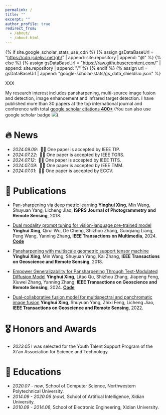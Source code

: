 ```yaml
---
permalink: /
title: ""
excerpt: ""
author_profile: true
redirect_from: 
  - /about/
  - /about.html
---
```


{% if site.google_scholar_stats_use_cdn %}
{% assign gsDataBaseUrl = "https://cdn.jsdelivr.net/gh/" | append: site.repository | append: "@" %}
{% else %}
{% assign gsDataBaseUrl = "https://raw.githubusercontent.com/" | append: site.repository | append: "/" %}
{% endif %}
{% assign url = gsDataBaseUrl | append: "google-scholar-stats/gs_data_shieldsio.json" %}

<span class='anchor' id='about-me'></span>

XXX

My research interest includes pansharpening, multi-source image fusion and detection, image enhancement and infrared target detection. I have published more than 30 papers at the top international journal and conference with total <a href='https://scholar.google.com/citations?user=5bSDQUQAAAAJ&hl'>google scholar citations <strong><span id='total_cit'>400+</span></strong></a> (You can also use google scholar badge <a href='https://scholar.google.com/citations?user=5bSDQUQAAAAJ&hl'><img src="https://img.shields.io/endpoint?url={{ url | url_encode }}&logo=Google%20Scholar&labelColor=f6f6f6&color=9cf&style=flat&label=citations"></a>).


# 🔥 News
- *2024.09.09*: &nbsp;🎉🎉 One paper is accepted by IEEE TIP.
- *2024.07.22*: &nbsp;🎉🎉 One paper is accepted by IEEE TGRS. 
- *2024.07.12*: &nbsp;🎉🎉 One paper is accepted by IEEE TITS.
- *2024.07.09*: &nbsp;🎉🎉 One paper is accepted by IEEE TMM.
- *2024.07.01*: &nbsp;🎉🎉 One paper is accepted by ECCV.

 

# 📝 Publications 

- [Pan-sharpening via deep metric learning](https://www.sciencedirect.com/science/article/pii/S0924271618300212)
**Yinghui Xing**, Min Wang, Shuyuan Yang, Licheng Jiao, **ISPRS Journal of Photogrammetry and Remote Sensing**, 2018. 

- [Dual modality prompt tuning for vision-language pre-trained model](https://ieeexplore.ieee.org/abstract/document/10171397)
**Yinghui Xing**, Qirui Wu, De Cheng, Shizhou Zhang, Guoqiang Liang, Peng Wang, Yanning Zhang, **IEEE Transactions on Multimedia**, 2024.
[**Code**](https://github.com/fanrena/DPT) 

- [Pansharpening with multiscale geometric support tensor machine](https://ieeexplore.ieee.org/abstract/document/8295005/)
**Yinghui Xing**, Min Wang, Shuyuan Yang, Kai Zhang, **IEEE Transactions on Geoscience and Remote Sensing**, 2018.

- [Empower Generalizability for Pansharpening Through Text-Modulated Diffusion Model]()
**Yinghui Xing**, Litao Qu, Shizhou Zhang, Jiapeng Feng, Xiuwei Zhang, Yanning Zhang, **IEEE Transactions on Geoscience and Remote Sensing**, 2024.
[**Code**](https://github.com/codgodtao/TMDiff) 

- [Dual-collaborative fusion model for multispectral and panchromatic image fusion](https://ieeexplore.ieee.org/abstract/document/9310712)
**Yinghui Xing**, Shuyuan Yang, Zhixi Feng, Licheng Jiao, **IEEE Transactions on Geoscience and Remote Sensing**, 2022.




# 🎖 Honors and Awards
- *2023.05* I was selected for the Youth Talent Support Program of the Xi'an Association for Science and Technology. 

# 📖 Educations
- *2020.07 - now*, School of Computer Science, Northwestern Polytechnical University.
- *2014.09 - 2020.06 (now)*, School of Artifical Intelligence, Xidian University.
- *2010.09 - 2014.06*, School of Electronic Engineering, Xidian University. 
